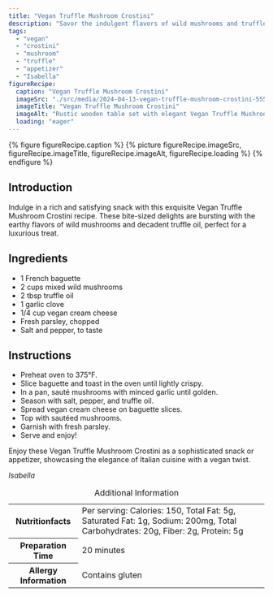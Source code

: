 ```yaml
---
title: "Vegan Truffle Mushroom Crostini"
description: "Savor the indulgent flavors of wild mushrooms and truffle oil with these Vegan Truffle Mushroom Crostini. A luxurious appetizer that's perfect for any occasion."
tags:
  - "vegan"
  - "crostini"
  - "mushroom"
  - "truffle"
  - "appetizer"
  - "Isabella"
figureRecipe: 
  caption: "Vegan Truffle Mushroom Crostini"
  imageSrc: "./src/media/2024-04-13-vegan-truffle-mushroom-crostini-5559.png"
  imageTitle: "Vegan Truffle Mushroom Crostini"
  imageAlt: "Rustic wooden table set with elegant Vegan Truffle Mushroom Crostini on a white plate, adorned with truffle oil and fresh parsley. French bread loaf toasted perfectly."
  loading: "eager"
---
```


{% figure figureRecipe.caption %}
{% picture figureRecipe.imageSrc, figureRecipe.imageTitle, figureRecipe.imageAlt, figureRecipe.loading %}
{% endfigure %}

## Introduction

Indulge in a rich and satisfying snack with this exquisite Vegan Truffle Mushroom Crostini recipe. These bite-sized delights are bursting with the earthy flavors of wild mushrooms and decadent truffle oil, perfect for a luxurious treat.

## Ingredients

- 1 French baguette
- 2 cups mixed wild mushrooms
- 2 tbsp truffle oil
- 1 garlic clove
- 1/4 cup vegan cream cheese
- Fresh parsley, chopped
- Salt and pepper, to taste

## Instructions

- Preheat oven to 375°F.
- Slice baguette and toast in the oven until lightly crispy.
- In a pan, sauté mushrooms with minced garlic until golden.
- Season with salt, pepper, and truffle oil.
- Spread vegan cream cheese on baguette slices.
- Top with sautéed mushrooms.
- Garnish with fresh parsley.
- Serve and enjoy!

Enjoy these Vegan Truffle Mushroom Crostini as a sophisticated snack or appetizer, showcasing the elegance of Italian cuisine with a vegan twist.

*Isabella*

<table><caption class='sr-only'>Additional Information</caption><tr><th>Nutritionfacts</th><td>Per serving: Calories: 150, Total Fat: 5g, Saturated Fat: 1g, Sodium: 200mg, Total Carbohydrates: 20g, Fiber: 2g, Protein: 5g&nbsp;</td></tr><tr><th>Preparation Time</th><td>20 minutes&nbsp;</td></tr><tr><th>Allergy Information</th><td>Contains gluten&nbsp;</td></tr></table>

